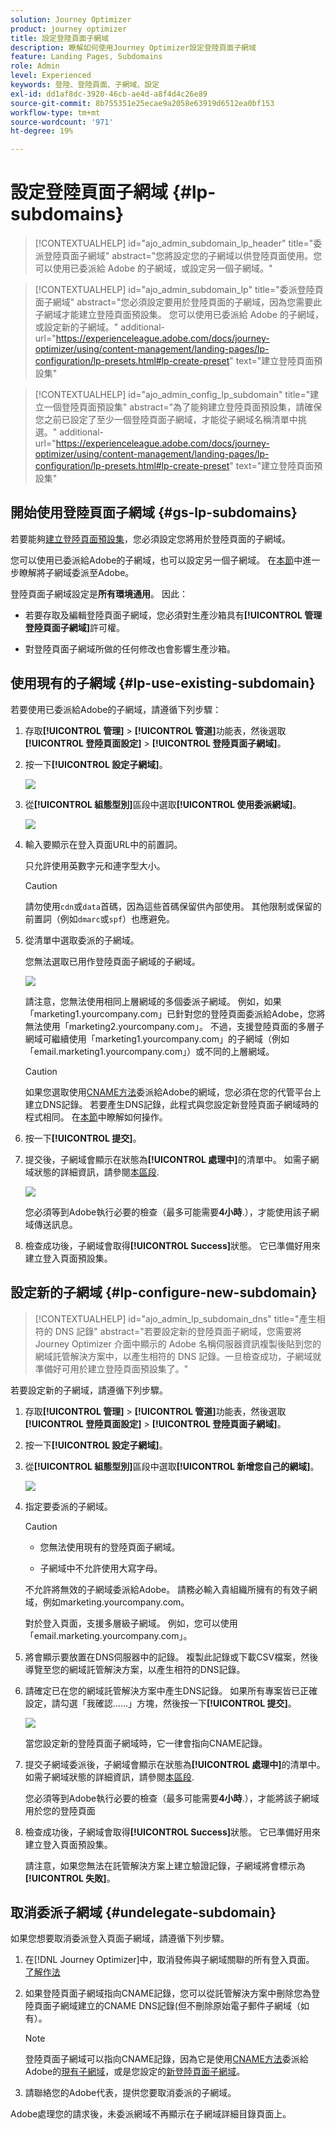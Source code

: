```yaml
---
solution: Journey Optimizer
product: journey optimizer
title: 設定登陸頁面子網域
description: 瞭解如何使用Journey Optimizer設定登陸頁面子網域
feature: Landing Pages, Subdomains
role: Admin
level: Experienced
keywords: 登陸、登陸頁面、子網域、設定
exl-id: dd1af8dc-3920-46cb-ae4d-a8f4d4c26e89
source-git-commit: 8b755351e25ecae9a2058e63919d6512ea0bf153
workflow-type: tm+mt
source-wordcount: '971'
ht-degree: 19%

---
```


# 設定登陸頁面子網域 {#lp-subdomains}

>[!CONTEXTUALHELP]
>id="ajo_admin_subdomain_lp_header"
>title="委派登陸頁面子網域"
>abstract="您將設定您的子網域以供登陸頁面使用。您可以使用已委派給 Adobe 的子網域，或設定另一個子網域。"

>[!CONTEXTUALHELP]
>id="ajo_admin_subdomain_lp"
>title="委派登陸頁面子網域"
>abstract="您必須設定要用於登陸頁面的子網域，因為您需要此子網域才能建立登陸頁面預設集。 您可以使用已委派給 Adobe 的子網域，或設定新的子網域。"
>additional-url="https://experienceleague.adobe.com/docs/journey-optimizer/using/content-management/landing-pages/lp-configuration/lp-presets.html#lp-create-preset" text="建立登陸頁面預設集"

>[!CONTEXTUALHELP]
>id="ajo_admin_config_lp_subdomain"
>title="建立一個登陸頁面預設集"
>abstract="為了能夠建立登陸頁面預設集，請確保您之前已設定了至少一個登陸頁面子網域，才能從子網域名稱清單中挑選。"
>additional-url="https://experienceleague.adobe.com/docs/journey-optimizer/using/content-management/landing-pages/lp-configuration/lp-presets.html#lp-create-preset" text="建立登陸頁面預設集"

## 開始使用登陸頁面子網域 {#gs-lp-subdomains}

若要能夠[建立登陸頁面預設集](lp-presets.md)，您必須設定您將用於登陸頁面的子網域。

您可以使用已委派給Adobe的子網域，也可以設定另一個子網域。 在[本節](../configuration/delegate-subdomain.md)中進一步瞭解將子網域委派至Adobe。

登陸頁面子網域設定是&#x200B;**所有環境通用**。 因此：

* 若要存取及編輯登陸頁面子網域，您必須對生產沙箱具有&#x200B;**[!UICONTROL 管理登陸頁面子網域]**&#x200B;許可權。

* 對登陸頁面子網域所做的任何修改也會影響生產沙箱。

## 使用現有的子網域 {#lp-use-existing-subdomain}

若要使用已委派給Adobe的子網域，請遵循下列步驟：

1. 存取&#x200B;**[!UICONTROL 管理]** > **[!UICONTROL 管道]**&#x200B;功能表，然後選取&#x200B;**[!UICONTROL 登陸頁面設定]** > **[!UICONTROL 登陸頁面子網域]**。

1. 按一下&#x200B;**[!UICONTROL 設定子網域]**。

   ![](assets/lp_set-up-subdomain.png)

1. 從&#x200B;**[!UICONTROL 組態型別]**&#x200B;區段中選取&#x200B;**[!UICONTROL 使用委派網域]**。

   ![](assets/lp_use-delegated-subdomain.png)

1. 輸入要顯示在登入頁面URL中的前置詞。

   只允許使用英數字元和連字型大小。

   >[!CAUTION]
   >
   >請勿使用`cdn`或`data`首碼，因為這些首碼保留供內部使用。 其他限制或保留的前置詞（例如`dmarc`或`spf`）也應避免。

1. 從清單中選取委派的子網域。

   您無法選取已用作登陸頁面子網域的子網域。

   <!--Capital letters are not allowed in subdomains. TBC by PM-->

   ![](assets/lp_prefix-and-subdomain.png)

   請注意，您無法使用相同上層網域的多個委派子網域。 例如，如果「marketing1.yourcompany.com」已針對您的登陸頁面委派給Adobe，您將無法使用「marketing2.yourcompany.com」。 不過，支援登陸頁面的多層子網域可繼續使用「marketing1.yourcompany.com」的子網域（例如「email.marketing1.yourcompany.com」）或不同的上層網域。

   >[!CAUTION]
   >
   >如果您選取使用[CNAME方法](../configuration/delegate-subdomain.md#cname-subdomain-setup)委派給Adobe的網域，您必須在您的代管平台上建立DNS記錄。 若要產生DNS記錄，此程式與您設定新登陸頁面子網域時的程式相同。 在[本節](#lp-configure-new-subdomain)中瞭解如何操作。

1. 按一下&#x200B;**[!UICONTROL 提交]**。

1. 提交後，子網域會顯示在狀態為&#x200B;**[!UICONTROL 處理中]**&#x200B;的清單中。 如需子網域狀態的詳細資訊，請參閱[本區段](../configuration/delegate-subdomain.md#access-delegated-subdomains).<!--Same statuses?-->

   ![](assets/lp_subdomain-processing.png)

   您必須等到Adobe執行必要的檢查（最多可能需要&#x200B;**4小時**.<!--Learn more in [this section](delegate-subdomain.md#subdomain-validation).-->），才能使用該子網域傳送訊息。

1. 檢查成功後，子網域會取得&#x200B;**[!UICONTROL Success]**&#x200B;狀態。 它已準備好用來建立登入頁面預設集。

## 設定新的子網域 {#lp-configure-new-subdomain}

>[!CONTEXTUALHELP]
>id="ajo_admin_lp_subdomain_dns"
>title="產生相符的 DNS 記錄"
>abstract="若要設定新的登陸頁面子網域，您需要將 Journey Optimizer 介面中顯示的 Adobe 名稱伺服器資訊複製後貼到您的網域託管解決方案中，以產生相符的 DNS 記錄。一旦檢查成功，子網域就準備好可用於建立登陸頁面預設集了。"

若要設定新的子網域，請遵循下列步驟。

1. 存取&#x200B;**[!UICONTROL 管理]** > **[!UICONTROL 管道]**&#x200B;功能表，然後選取&#x200B;**[!UICONTROL 登陸頁面設定]** > **[!UICONTROL 登陸頁面子網域]**。

1. 按一下&#x200B;**[!UICONTROL 設定子網域]**。

1. 從&#x200B;**[!UICONTROL 組態型別]**&#x200B;區段中選取&#x200B;**[!UICONTROL 新增您自己的網域]**。

   ![](assets/lp_add-your-own-subdomain.png)

1. 指定要委派的子網域。

   >[!CAUTION]
   >
   >* 您無法使用現有的登陸頁面子網域。
   >
   >* 子網域中不允許使用大寫字母。

   不允許將無效的子網域委派給Adobe。 請務必輸入貴組織所擁有的有效子網域，例如marketing.yourcompany.com。

   對於登入頁面，支援多層級子網域。 例如，您可以使用「email.marketing.yourcompany.com」。

1. 將會顯示要放置在DNS伺服器中的記錄。 複製此記錄或下載CSV檔案，然後導覽至您的網域託管解決方案，以產生相符的DNS記錄。

1. 請確定已在您的網域託管解決方案中產生DNS記錄。 如果所有專案皆已正確設定，請勾選「我確認……」方塊，然後按一下&#x200B;**[!UICONTROL 提交]**。

   ![](assets/lp_add-your-own-subdomain-confirm.png)

   當您設定新的登陸頁面子網域時，它一律會指向CNAME記錄。

1. 提交子網域委派後，子網域會顯示在狀態為&#x200B;**[!UICONTROL 處理中]**&#x200B;的清單中。 如需子網域狀態的詳細資訊，請參閱[本區段](../configuration/delegate-subdomain.md#access-delegated-subdomains).<!--Same statuses?-->

   您必須等到Adobe執行必要的檢查（最多可能需要&#x200B;**4小時**.<!--Learn more in [this section](#subdomain-validation).-->），才能將該子網域用於您的登陸頁面

1. 檢查成功後，子網域會取得&#x200B;**[!UICONTROL Success]**&#x200B;狀態。 它已準備好用來建立登入頁面預設集。

   請注意，如果您無法在託管解決方案上建立驗證記錄，子網域將會標示為&#x200B;**[!UICONTROL 失敗]**。

## 取消委派子網域 {#undelegate-subdomain}

如果您想要取消委派登入頁面子網域，請遵循下列步驟。

1. 在[!DNL Journey Optimizer]中，取消發佈與子網域關聯的所有登入頁面。 [了解作法](create-lp.md#access-landing-pages)

1. 如果登陸頁面子網域指向CNAME記錄，您可以從託管解決方案中刪除您為登陸頁面子網域建立的CNAME DNS記錄(但不刪除原始電子郵件子網域（如有）。

   >[!NOTE]
   >
   >登陸頁面子網域可以指向CNAME記錄，因為它是使用[CNAME方法](#lp-use-existing-subdomain)委派給Adobe的[現有子網域](../configuration/delegate-subdomain.md#cname-subdomain-setup)，或是您設定的[新登陸頁面子網域](#lp-configure-new-subdomain)。

1. 請聯絡您的Adobe代表，提供您要取消委派的子網域。

Adobe處理您的請求後，未委派網域不再顯示在子網域詳細目錄頁面上。
